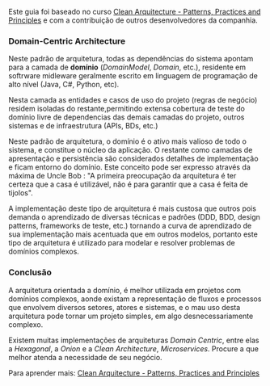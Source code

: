 Este guia foi baseado no curso [Clean Arquitecture - Patterns, Practices and Principles](https://www.pluralsight.com/courses/clean-architecture-patterns-practices-principles) e com a contribuição de outros desenvolvedores da companhia.

### Domain-Centric Architecture


Neste padrão de arquitetura, todas as dependências do sistema apontam para a camada de **domínio** (*DomainModel*, *Domain*, etc.), residente em softrware midleware geralmente escrito em linguagem de programação de alto nível (Java, C#, Python, etc). 

Nesta camada as entidades e casos de uso do projeto (regras de negócio) residem isoladas do restante,permitindo extensa cobertura de teste do domínio livre de dependencias das demais camadas do projeto, outros sistemas e de infraestrutura (APIs, BDs, etc.)

Neste padrão de arquitetura, o domínio é o ativo mais valioso de todo o sistema, e constitue o núcleo da aplicação. O restante como camadas de apresentação e persistência são considerados detalhes de implementação e ficam entorno do domínio. Este conceito pode ser expresso através da máxima de Uncle Bob : "A primeira preocupação da arquitetura é ter certeza que a casa é utilizável, não é para garantir que a casa é feita de tijolos".

A implementação deste tipo de arquitetura é mais custosa que outros pois demanda o aprendizado de diversas técnicas e padrões (DDD, BDD, design patterns, frameworks de teste, etc.) tornando a curva de aprendizado de sua implementação mais acentuada que em outros modelos, portanto este tipo de arquitetura é utilizado para modelar e resolver problemas de domínios complexos.



### Conclusão

A arquitetura orientada a domínio, é melhor utilizada em projetos com domínios complexos, aonde existam a representação de fluxos e processos que envolvem diversos setores, atores e sistemas, e o mau uso desta arquitetura pode tornar um projeto simples, em algo desnecessariamente complexo.

Existem muitas implementações de arquiteturas *Domain Centric*, entre elas a _Hexagonal_, a _Onion_ e a _Clean Architecture_, _Microservices_. Procure a que melhor atenda a necessidade de seu negócio.

Para aprender mais: 
[Clean Arquitecture - Patterns, Practices and Principles](https://www.pluralsight.com/courses/clean-architecture-patterns-practices-principles)